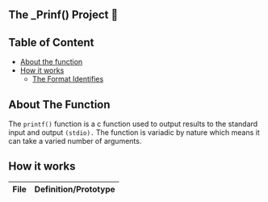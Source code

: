 ## The _Prinf() Project :file_folder:

## Table of Content
- [About the function](#About-The-Function)
- [How it works](#How-it-works)
  - [The Format Identifies](The-Format-Identifies)

## About The Function
The `printf()` function is a c function used to output results to the standard input and output `(stdio).` The function is variadic by nature which means it can take a varied number of arguments.

## How it works


| File                     | Definition/Prototype                                                    |
| ------------------------ | ----------------------------------------------------------------------- |

